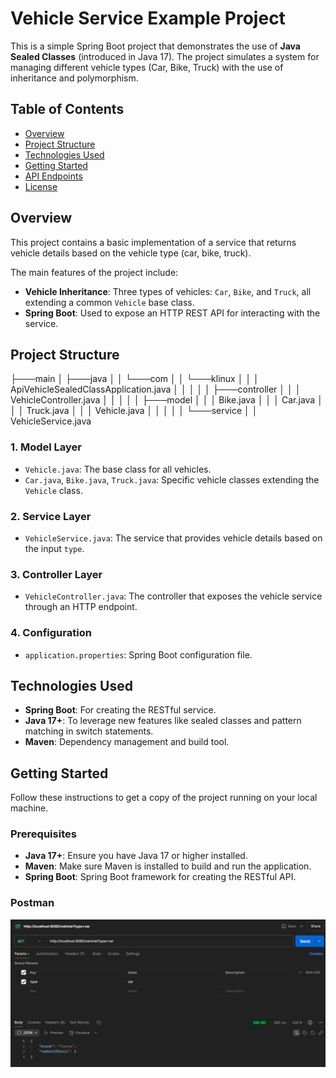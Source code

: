 # Vehicle Service Example Project

This is a simple Spring Boot project that demonstrates the use of **Java Sealed Classes** (introduced in Java 17). The project simulates a system for managing different vehicle types (Car, Bike, Truck) with the use of inheritance and polymorphism.

## Table of Contents

- [Overview](#overview)
- [Project Structure](#project-structure)
- [Technologies Used](#technologies-used)
- [Getting Started](#getting-started)
- [API Endpoints](#api-endpoints)
- [License](#license)

## Overview

This project contains a basic implementation of a service that returns vehicle details based on the vehicle type (car, bike, truck). 

The main features of the project include:

- **Vehicle Inheritance**: Three types of vehicles: `Car`, `Bike`, and `Truck`, all extending a common `Vehicle` base class.
- **Spring Boot**: Used to expose an HTTP REST API for interacting with the service.

## Project Structure
├───main
│   ├───java
│   │   └───com
│   │       └───klinux
│   │           │   ApiVehicleSealedClassApplication.java
│   │           │
│   │           ├───controller
│   │           │       VehicleController.java
│   │           │
│   │           ├───model
│   │           │       Bike.java
│   │           │       Car.java
│   │           │       Truck.java
│   │           │       Vehicle.java
│   │           │
│   │           └───service
│   │                   VehicleService.java



### 1. **Model Layer**
- `Vehicle.java`: The base class for all vehicles.
- `Car.java`, `Bike.java`, `Truck.java`: Specific vehicle classes extending the `Vehicle` class.

### 2. **Service Layer**
- `VehicleService.java`: The service that provides vehicle details based on the input `type`.

### 3. **Controller Layer**
- `VehicleController.java`: The controller that exposes the vehicle service through an HTTP endpoint.

### 4. **Configuration**
- `application.properties`: Spring Boot configuration file.

## Technologies Used

- **Spring Boot**: For creating the RESTful service.
- **Java 17+**: To leverage new features like sealed classes and pattern matching in switch statements.
- **Maven**: Dependency management and build tool.

## Getting Started

Follow these instructions to get a copy of the project running on your local machine.

### Prerequisites

- **Java 17+**: Ensure you have Java 17 or higher installed.
- **Maven**: Make sure Maven is installed to build and run the application.
- **Spring Boot**: Spring Boot framework for creating the RESTful API.

### Postman
![Postman](https://github.com/klintfox/java/blob/main/api-vehicle-sealed-class/src/main/resources/images/1.PNG)